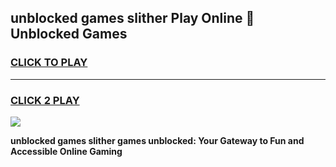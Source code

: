 
## unblocked games slither Play Online 👋 Unblocked Games
<h3>
<a href="https://premium.freeplayer.one?title=unblocked_games_slither&ref=19F">CLICK TO PLAY</a></h3>
<hr>

<h3>
<a href="https://premium.freeplayer.one?title=unblocked_games_slither&ref=19F">CLICK 2 PLAY</a>
  
</h3>

<a href="https://premium.freeplayer.one?title=unblocked_games_slither&ref=19F"><img src="https://clearcache.store/games.png"></a>


**unblocked games slither games unblocked: Your Gateway to Fun and Accessible Online Gaming**
